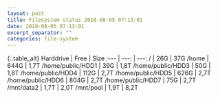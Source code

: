 ```yaml
---
layout: post
title: Filesystem status 2018-08-05 07:13:01
date: 2018-08-05 07:13:01
excerpt_separator: ""
categories: file-system
---
```

{:.table_alt}
Harddrive | Free | Size
:--- | ---: | ---:
/ | 26G | 37G
/home | 644G | 1,7T
/home/public/HDD1 | 39G | 1,8T
/home/public/HDD3 | 50G | 1,8T
/home/public/HDD4 | 112G | 2,7T
/home/public/HDD5 | 626G | 2,7T
/home/public/HDD6 | 804G | 2,7T
/home/public/HDD7 | 75G | 2,7T
/mnt/data2 | 1,7T | 2,0T
/mnt/pool | 1,9T | 8,2T
